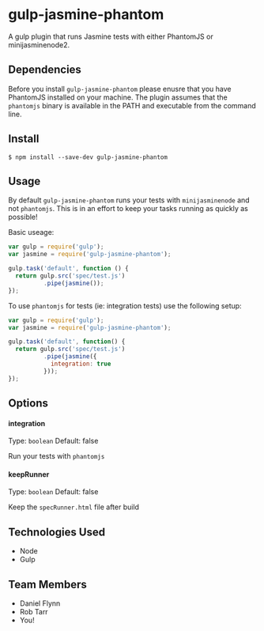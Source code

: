 gulp-jasmine-phantom
=============

A gulp plugin that runs Jasmine tests with either PhantomJS or minijasminenode2.

Dependencies
------------

Before you install `gulp-jasmine-phantom` please enusre that you have PhantomJS
installed on your machine. The plugin assumes that the `phantomjs` binary is
available in the PATH and executable from the command line.


Install
-----

```
$ npm install --save-dev gulp-jasmine-phantom
```

Usage
-----
By default `gulp-jasmine-phantom` runs your tests with `minijasminenode` and not `phantomjs`.
This is in an effort to keep your tasks running as quickly as possible!

Basic useage:
```javascript
var gulp = require('gulp');
var jasmine = require('gulp-jasmine-phantom');

gulp.task('default', function () {
  return gulp.src('spec/test.js')
          .pipe(jasmine());
});
```
To use `phantomjs` for tests (ie: integration tests) use the following setup:

```javascript
var gulp = require('gulp');
var jasmine = require('gulp-jasmine-phantom');

gulp.task('default', function() {
  return gulp.src('spec/test.js')
          .pipe(jasmine({
            integration: true
          }));
});
```

Options
-------

#### integration
Type: `boolean`
Default: false

Run your tests with `phantomjs`

#### keepRunner
Type: `boolean`
Default: false

Keep the `specRunner.html` file after build

Technologies Used
-----------------

* Node
* Gulp

Team Members
------------

* Daniel Flynn
* Rob Tarr
* You!
